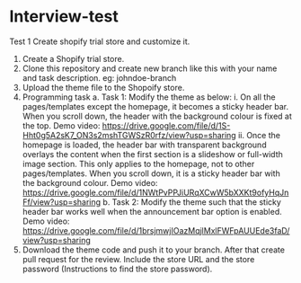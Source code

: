 # Interview-test
Test 1
Create shopify trial store and customize it.

1. Create a Shopify trial store.
2. Clone this repository and create new branch like this with your name and task description.
eg: johndoe-branch
3. Upload the theme file to the Shopoify store.
4. Programming task
a. Task 1: Modify the theme as below:
i. On all the pages/templates except the homepage, it becomes a sticky header bar. When you scroll down, the header with the background colour is fixed at the top.
Demo video:
https://drive.google.com/file/d/1S-Hht0g5A2sK7_ON3s2mshTGWSzR0rfz/view?usp=sharing
ii. Once the homepage is loaded, the header bar with transparent background overlays the content when the first section is a slideshow or full-width image section. This only applies to the homepage, not to other pages/templates. When you scroll down, it is a sticky header bar with the background colour.
Demo video:
https://drive.google.com/file/d/1NWtPvPPJiURqXCwW5bXXKt9ofyHqJnFf/view?usp=sharing
b. Task 2: Modify the theme such that the sticky header bar works well when the announcement bar option is enabled.
Demo video:
https://drive.google.com/file/d/1brsjmwjIOazMqjlMxlFWFpAUUEde3faD/view?usp=sharing
5. Download the theme code and push it to your branch. 
After that create pull request for the review.
Include the store URL and the store password (Instructions to find the store password).


